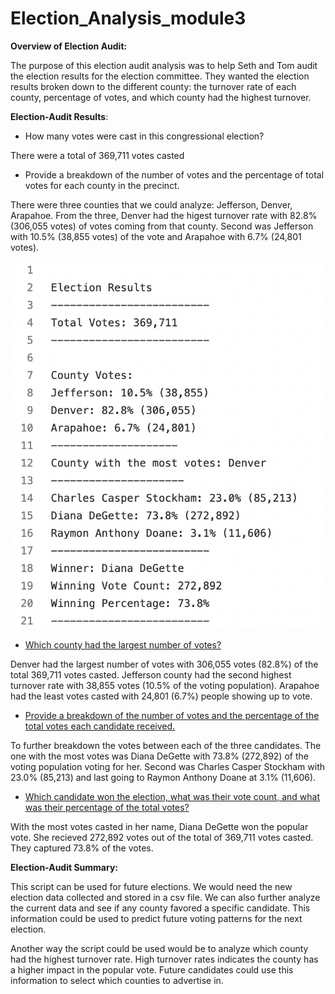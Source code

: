 # Election_Analysis_module3


**Overview of Election Audit:** 

The purpose of this election audit analysis was to help Seth and Tom audit the election results for the election committee. They wanted the election results broken down to the different county: the turnover rate of each county, percentage of votes, and which county had the highest turnover.

**Election-Audit Results**: 
  
* How many votes were cast in this congressional election?

There were a total of 369,711 votes casted

* Provide a breakdown of the number of votes and the percentage of total votes for each county in the precinct.

There were three counties that we could analyze: Jefferson, Denver, Arapahoe. From the three, Denver had the higest turnover rate with 82.8% (306,055 votes) of votes coming from that county. Second was Jefferson with 10.5% (38,855 votes) of the vote and Arapahoe with 6.7% (24,801 votes). 

![Screenshot](images/Screen%20Shot%202022-07-21%20at%2011.39.46%20AM.png)



* <ins> Which county had the largest number of votes?</ins>

Denver had the largest number of votes with 306,055 votes (82.8%) of the total 369,711 votes casted. Jefferson county had the second highest turnover rate with 38,855 votes (10.5% of the voting population). Arapahoe had the least votes casted with 24,801 (6.7%) people showing up to vote. 

* <ins> Provide a breakdown of the number of votes and the percentage of the total votes each candidate received.</ins>

To further breakdown the votes between each of the three candidates. The one with the most votes was Diana DeGette with 73.8% (272,892) of the voting population voting for her. Second was Charles Casper Stockham with 23.0% (85,213) and last going to Raymon Anthony Doane at 3.1% (11,606). 

* <ins> Which candidate won the election, what was their vote count, and what was their percentage of the total votes?</ins>

With the most votes casted in her name, Diana DeGette won the popular vote. She recieved 272,892 votes out of the total of 369,711 votes casted. They captured 73.8% of the votes.

**Election-Audit Summary:**

This script can be used for future elections. We would need the new election data collected and stored in a csv file. We can also further analyze the current data and see if any county favored a specific candidate. This information could be used to predict future voting patterns for the next election. 

Another way the script could be used would be to analyze which county had the highest turnover rate. High turnover rates indicates the county has a higher impact in the popular vote. Future candidates could use this information to select which counties to advertise in. 

